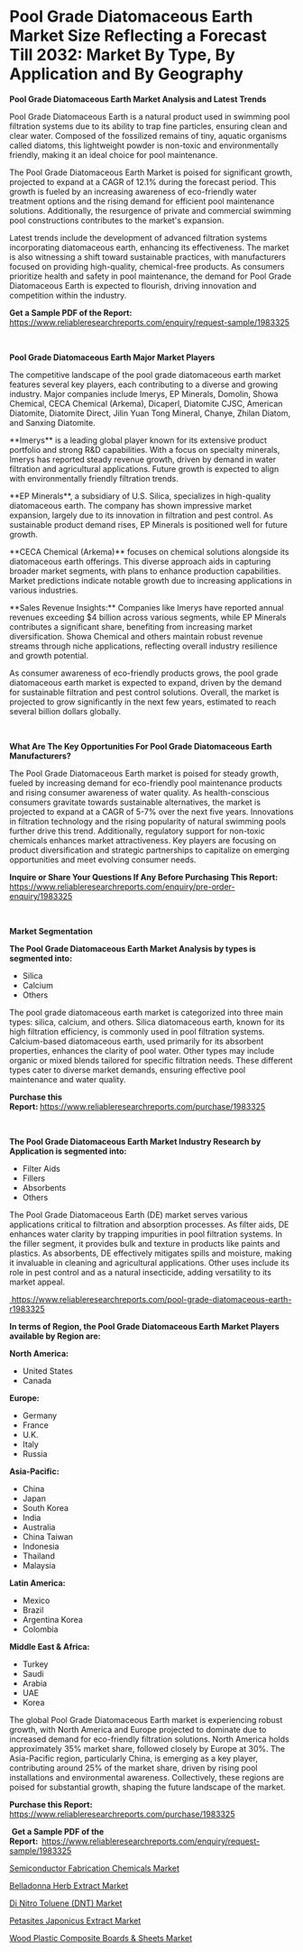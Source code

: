 <p><h1>Pool Grade Diatomaceous Earth Market Size Reflecting a Forecast Till 2032: Market By Type, By Application and By Geography</h1></p><p><strong>Pool Grade Diatomaceous Earth Market Analysis and Latest Trends</strong></p>
<p><p>Pool Grade Diatomaceous Earth is a natural product used in swimming pool filtration systems due to its ability to trap fine particles, ensuring clean and clear water. Composed of the fossilized remains of tiny, aquatic organisms called diatoms, this lightweight powder is non-toxic and environmentally friendly, making it an ideal choice for pool maintenance.</p><p>The Pool Grade Diatomaceous Earth Market is poised for significant growth, projected to expand at a CAGR of 12.1% during the forecast period. This growth is fueled by an increasing awareness of eco-friendly water treatment options and the rising demand for efficient pool maintenance solutions. Additionally, the resurgence of private and commercial swimming pool constructions contributes to the market's expansion. </p><p>Latest trends include the development of advanced filtration systems incorporating diatomaceous earth, enhancing its effectiveness. The market is also witnessing a shift toward sustainable practices, with manufacturers focused on providing high-quality, chemical-free products. As consumers prioritize health and safety in pool maintenance, the demand for Pool Grade Diatomaceous Earth is expected to flourish, driving innovation and competition within the industry.</p></p>
<p><strong>Get a Sample PDF of the Report:&nbsp;</strong> <a href="https://www.reliableresearchreports.com/enquiry/request-sample/1983325?utm_campaign=37&utm_medium=2&utm_source=Github&utm_content=ia&utm_term=04022025&utm_id=pool-grade-diatomaceous-earth">https://www.reliableresearchreports.com/enquiry/request-sample/1983325</a></p>
<p>&nbsp;</p>
<p><strong>Pool Grade Diatomaceous Earth Major Market Players</strong></p>
<p><p>The competitive landscape of the pool grade diatomaceous earth market features several key players, each contributing to a diverse and growing industry. Major companies include Imerys, EP Minerals, Domolin, Showa Chemical, CECA Chemical (Arkema), Dicaperl, Diatomite CJSC, American Diatomite, Diatomite Direct, Jilin Yuan Tong Mineral, Chanye, Zhilan Diatom, and Sanxing Diatomite.</p><p>**Imerys** is a leading global player known for its extensive product portfolio and strong R&D capabilities. With a focus on specialty minerals, Imerys has reported steady revenue growth, driven by demand in water filtration and agricultural applications. Future growth is expected to align with environmentally friendly filtration trends.</p><p>**EP Minerals**, a subsidiary of U.S. Silica, specializes in high-quality diatomaceous earth. The company has shown impressive market expansion, largely due to its innovation in filtration and pest control. As sustainable product demand rises, EP Minerals is positioned well for future growth.</p><p>**CECA Chemical (Arkema)** focuses on chemical solutions alongside its diatomaceous earth offerings. This diverse approach aids in capturing broader market segments, with plans to enhance production capabilities. Market predictions indicate notable growth due to increasing applications in various industries.</p><p>**Sales Revenue Insights:** Companies like Imerys have reported annual revenues exceeding $4 billion across various segments, while EP Minerals contributes a significant share, benefiting from increasing market diversification. Showa Chemical and others maintain robust revenue streams through niche applications, reflecting overall industry resilience and growth potential.</p><p>As consumer awareness of eco-friendly products grows, the pool grade diatomaceous earth market is expected to expand, driven by the demand for sustainable filtration and pest control solutions. Overall, the market is projected to grow significantly in the next few years, estimated to reach several billion dollars globally.</p></p>
<p>&nbsp;</p>
<p><strong>What Are The Key Opportunities For Pool Grade Diatomaceous Earth Manufacturers?</strong></p>
<p><p>The Pool Grade Diatomaceous Earth market is poised for steady growth, fueled by increasing demand for eco-friendly pool maintenance products and rising consumer awareness of water quality. As health-conscious consumers gravitate towards sustainable alternatives, the market is projected to expand at a CAGR of 5-7% over the next five years. Innovations in filtration technology and the rising popularity of natural swimming pools further drive this trend. Additionally, regulatory support for non-toxic chemicals enhances market attractiveness. Key players are focusing on product diversification and strategic partnerships to capitalize on emerging opportunities and meet evolving consumer needs.</p></p>
<p><strong>Inquire or Share Your Questions If Any Before Purchasing This Report:</strong> <a href="https://www.reliableresearchreports.com/enquiry/pre-order-enquiry/1983325?utm_campaign=37&utm_medium=2&utm_source=Github&utm_content=ia&utm_term=04022025&utm_id=pool-grade-diatomaceous-earth">https://www.reliableresearchreports.com/enquiry/pre-order-enquiry/1983325</a></p>
<p>&nbsp;</p>
<p><strong>Market Segmentation</strong></p>
<p><strong>The Pool Grade Diatomaceous Earth Market Analysis by types is segmented into:</strong></p>
<p><ul><li>Silica</li><li>Calcium</li><li>Others</li></ul></p>
<p><p>The pool grade diatomaceous earth market is categorized into three main types: silica, calcium, and others. Silica diatomaceous earth, known for its high filtration efficiency, is commonly used in pool filtration systems. Calcium-based diatomaceous earth, used primarily for its absorbent properties, enhances the clarity of pool water. Other types may include organic or mixed blends tailored for specific filtration needs. These different types cater to diverse market demands, ensuring effective pool maintenance and water quality.</p></p>
<p><strong>Purchase this Report:&nbsp;</strong><a href="https://www.reliableresearchreports.com/purchase/1983325?utm_campaign=37&utm_medium=2&utm_source=Github&utm_content=ia&utm_term=04022025&utm_id=pool-grade-diatomaceous-earth">https://www.reliableresearchreports.com/purchase/1983325</a></p>
<p>&nbsp;</p>
<p><strong>The Pool Grade Diatomaceous Earth Market Industry Research by Application is segmented into:</strong></p>
<p><ul><li>Filter Aids</li><li>Fillers</li><li>Absorbents</li><li>Others</li></ul></p>
<p><p>The Pool Grade Diatomaceous Earth (DE) market serves various applications critical to filtration and absorption processes. As filter aids, DE enhances water clarity by trapping impurities in pool filtration systems. In the filler segment, it provides bulk and texture in products like paints and plastics. As absorbents, DE effectively mitigates spills and moisture, making it invaluable in cleaning and agricultural applications. Other uses include its role in pest control and as a natural insecticide, adding versatility to its market appeal.</p></p>
<p><a href="https://www.reliableresearchreports.com/pool-grade-diatomaceous-earth-r1983325?utm_campaign=37&utm_medium=2&utm_source=Github&utm_content=ia&utm_term=04022025&utm_id=pool-grade-diatomaceous-earth">&nbsp;https://www.reliableresearchreports.com/pool-grade-diatomaceous-earth-r1983325</a></p>
<p><strong>In terms of Region, the Pool Grade Diatomaceous Earth Market Players available by Region are:</strong></p>
<p>
    <p> <strong> North America: </strong>
        <ul>
            <li>United States</li>
            <li>Canada</li>
        </ul>
        </p> 
    <p> <strong> Europe: </strong>
        <ul>
            <li>Germany</li>
            <li>France</li>
            <li>U.K.</li>
            <li>Italy</li>
            <li>Russia</li>
        </ul>
        </p> 
    <p> <strong> Asia-Pacific: </strong>
        <ul>
            <li>China</li>
            <li>Japan</li>
            <li>South Korea</li>
            <li>India</li>
            <li>Australia</li>
            <li>China Taiwan</li>
            <li>Indonesia</li>
            <li>Thailand</li>
            <li>Malaysia</li>
        </ul>
        </p> 
    <p> <strong> Latin America: </strong>
        <ul>
            <li>Mexico</li>
            <li>Brazil</li>
            <li>Argentina Korea</li>
            <li>Colombia</li>
        </ul>
        </p> 
    <p> <strong> Middle East & Africa: </strong>
        <ul>
            <li>Turkey</li>
            <li>Saudi</li>
            <li>Arabia</li>
            <li>UAE</li>
            <li>Korea</li>
        </ul>
    </p>
    </p>
<p><p>The global Pool Grade Diatomaceous Earth market is experiencing robust growth, with North America and Europe projected to dominate due to increased demand for eco-friendly filtration solutions. North America holds approximately 35% market share, followed closely by Europe at 30%. The Asia-Pacific region, particularly China, is emerging as a key player, contributing around 25% of the market share, driven by rising pool installations and environmental awareness. Collectively, these regions are poised for substantial growth, shaping the future landscape of the market.</p></p>
<p><strong>Purchase this Report: </strong><a href="https://www.reliableresearchreports.com/purchase/1983325?utm_campaign=37&utm_medium=2&utm_source=Github&utm_content=ia&utm_term=04022025&utm_id=pool-grade-diatomaceous-earth">https://www.reliableresearchreports.com/purchase/1983325</a></p>
<p>&nbsp;<strong>Get a Sample PDF of the Report:&nbsp;&nbsp;</strong><a href="https://www.reliableresearchreports.com/enquiry/request-sample/1983325?utm_campaign=37&utm_medium=2&utm_source=Github&utm_content=ia&utm_term=04022025&utm_id=pool-grade-diatomaceous-earth">https://www.reliableresearchreports.com/enquiry/request-sample/1983325</a></p>
<p><strong></strong></p>
<p><p><a href="https://github.com/ramraomeyie/Market-Research-Report-List-1/blob/main/semiconductor-fabrication-chemicals-market.md?utm_campaign=37&utm_medium=2&utm_source=Github&utm_content=ia&utm_term=04022025&utm_id=pool-grade-diatomaceous-earth">Semiconductor Fabrication Chemicals Market</a></p><p><a href="https://github.com/ovtkosle/Market-Research-Report-List-1/blob/main/belladonna-herb-extract-market.md?utm_campaign=37&utm_medium=2&utm_source=Github&utm_content=ia&utm_term=04022025&utm_id=pool-grade-diatomaceous-earth">Belladonna Herb Extract Market</a></p><p><a href="https://github.com/vitrilaoire/Market-Research-Report-List-1/blob/main/di-nitro-toluene-dnt-market.md?utm_campaign=37&utm_medium=2&utm_source=Github&utm_content=ia&utm_term=04022025&utm_id=pool-grade-diatomaceous-earth">Di Nitro Toluene (DNT) Market</a></p><p><a href="https://github.com/maclarensidney/Market-Research-Report-List-1/blob/main/petasites-japonicus-extract-market.md?utm_campaign=37&utm_medium=2&utm_source=Github&utm_content=ia&utm_term=04022025&utm_id=pool-grade-diatomaceous-earth">Petasites Japonicus Extract Market</a></p><p><a href="https://github.com/nabadeneme/Market-Research-Report-List-1/blob/main/wood-plastic-composite-boards-sheets-market.md?utm_campaign=37&utm_medium=2&utm_source=Github&utm_content=ia&utm_term=04022025&utm_id=pool-grade-diatomaceous-earth">Wood Plastic Composite Boards & Sheets Market</a></p></p>